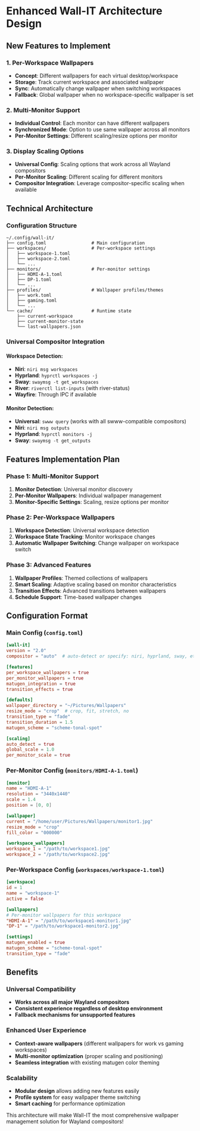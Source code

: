 # Enhanced Wall-IT Architecture Design

## New Features to Implement

### 1. Per-Workspace Wallpapers
- **Concept**: Different wallpapers for each virtual desktop/workspace
- **Storage**: Track current workspace and associated wallpaper
- **Sync**: Automatically change wallpaper when switching workspaces
- **Fallback**: Global wallpaper when no workspace-specific wallpaper is set

### 2. Multi-Monitor Support  
- **Individual Control**: Each monitor can have different wallpapers
- **Synchronized Mode**: Option to use same wallpaper across all monitors
- **Per-Monitor Settings**: Different scaling/resize options per monitor

### 3. Display Scaling Options
- **Universal Config**: Scaling options that work across all Wayland compositors
- **Per-Monitor Scaling**: Different scaling for different monitors
- **Compositor Integration**: Leverage compositor-specific scaling when available

## Technical Architecture

### Configuration Structure
```
~/.config/wall-it/
├── config.toml                 # Main configuration
├── workspaces/                 # Per-workspace settings
│   ├── workspace-1.toml
│   ├── workspace-2.toml
│   └── ...
├── monitors/                   # Per-monitor settings
│   ├── HDMI-A-1.toml
│   ├── DP-1.toml
│   └── ...
├── profiles/                   # Wallpaper profiles/themes
│   ├── work.toml
│   ├── gaming.toml
│   └── ...
└── cache/                      # Runtime state
    ├── current-workspace
    ├── current-monitor-state
    └── last-wallpapers.json
```

### Universal Compositor Integration

#### Workspace Detection:
- **Niri**: `niri msg workspaces`
- **Hyprland**: `hyprctl workspaces -j`
- **Sway**: `swaymsg -t get_workspaces`
- **River**: `riverctl list-inputs` (with river-status)
- **Wayfire**: Through IPC if available

#### Monitor Detection:
- **Universal**: `swww query` (works with all swww-compatible compositors)
- **Niri**: `niri msg outputs`
- **Hyprland**: `hyprctl monitors -j`
- **Sway**: `swaymsg -t get_outputs`

## Features Implementation Plan

### Phase 1: Multi-Monitor Support
1. **Monitor Detection**: Universal monitor discovery
2. **Per-Monitor Wallpapers**: Individual wallpaper management
3. **Monitor-Specific Settings**: Scaling, resize options per monitor

### Phase 2: Per-Workspace Wallpapers  
1. **Workspace Detection**: Universal workspace detection
2. **Workspace State Tracking**: Monitor workspace changes
3. **Automatic Wallpaper Switching**: Change wallpaper on workspace switch

### Phase 3: Advanced Features
1. **Wallpaper Profiles**: Themed collections of wallpapers
2. **Smart Scaling**: Adaptive scaling based on monitor characteristics  
3. **Transition Effects**: Advanced transitions between wallpapers
4. **Schedule Support**: Time-based wallpaper changes

## Configuration Format

### Main Config (`config.toml`)
```toml
[wall-it]
version = "2.0"
compositor = "auto"  # auto-detect or specify: niri, hyprland, sway, etc.

[features]
per_workspace_wallpapers = true
per_monitor_wallpapers = true
matugen_integration = true
transition_effects = true

[defaults]
wallpaper_directory = "~/Pictures/Wallpapers"
resize_mode = "crop"  # crop, fit, stretch, no
transition_type = "fade"
transition_duration = 1.5
matugen_scheme = "scheme-tonal-spot"

[scaling]
auto_detect = true
global_scale = 1.0
per_monitor_scale = true
```

### Per-Monitor Config (`monitors/HDMI-A-1.toml`)
```toml
[monitor]
name = "HDMI-A-1"
resolution = "3440x1440"
scale = 1.4
position = [0, 0]

[wallpaper]
current = "/home/user/Pictures/Wallpapers/monitor1.jpg"
resize_mode = "crop"
fill_color = "000000"

[workspace_wallpapers]
workspace_1 = "/path/to/workspace1.jpg"
workspace_2 = "/path/to/workspace2.jpg"
```

### Per-Workspace Config (`workspaces/workspace-1.toml`)
```toml
[workspace]
id = 1
name = "workspace-1"
active = false

[wallpapers]
# Per-monitor wallpapers for this workspace
"HDMI-A-1" = "/path/to/workspace1-monitor1.jpg"
"DP-1" = "/path/to/workspace1-monitor2.jpg"

[settings]
matugen_enabled = true
matugen_scheme = "scheme-tonal-spot"
transition_type = "fade"
```

## Benefits

### Universal Compatibility
- **Works across all major Wayland compositors**
- **Consistent experience regardless of desktop environment**
- **Fallback mechanisms for unsupported features**

### Enhanced User Experience
- **Context-aware wallpapers** (different wallpapers for work vs gaming workspaces)
- **Multi-monitor optimization** (proper scaling and positioning)
- **Seamless integration** with existing matugen color theming

### Scalability
- **Modular design** allows adding new features easily
- **Profile system** for easy wallpaper theme switching
- **Smart caching** for performance optimization

This architecture will make Wall-IT the most comprehensive wallpaper management solution for Wayland compositors!
